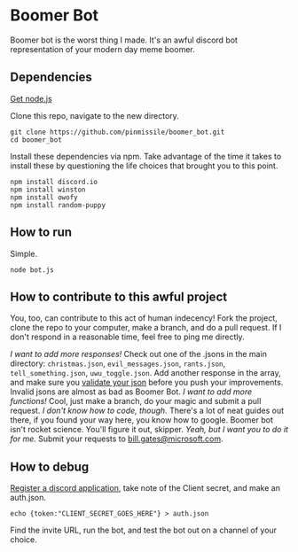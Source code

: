 # Boomer Bot
Boomer bot is the worst thing I made. It's an awful discord bot representation of your modern day meme boomer.

## Dependencies

[Get node.js](https://nodejs.org/en/download/)

Clone this repo, navigate to the new directory.
```
git clone https://github.com/pinmissile/boomer_bot.git
cd boomer_bot
```
Install these dependencies via npm.
Take advantage of the time it takes to install these by questioning the life choices that brought you to this point.
```
npm install discord.io
npm install winston
npm install owofy
npm install random-puppy
```

## How to run

Simple.
```
node bot.js
```

## How to contribute to this awful project
You, too, can contribute to this act of human indecency! 
Fork the project, clone the repo to your computer, make a branch, and do a pull request. 
If I don't respond in a reasonable time, feel free to ping me directly.

_I want to add more responses!_
Check out one of the .jsons in the main directory: `christmas.json`, `evil_messages.json`, `rants.json`, `tell_something.json`, `uwu_toggle.json`. 
Add another response in the array, and make sure you [validate your json](https://jsonlint.com/) before you push your improvements. Invalid jsons are almost as bad as Boomer Bot.
_I want to add more functions!_
Cool, just make a branch, do your magic and submit a pull request.
_I don't know how to code, though._
There's a lot of neat guides out there, if you found your way here, you know how to google. Boomer bot isn't rocket science. You'll figure it out, skipper.
_Yeah, but I want you to do it for me._
Submit your requests to bill.gates@microsoft.com.

## How to debug
[Register a discord application](https://discord.com/developers/applications), take note of the Client secret, and make an auth.json.
```
echo {token:"CLIENT_SECRET_GOES_HERE"} > auth.json
```
Find the invite URL, run the bot, and test the bot out on a channel of your choice. 